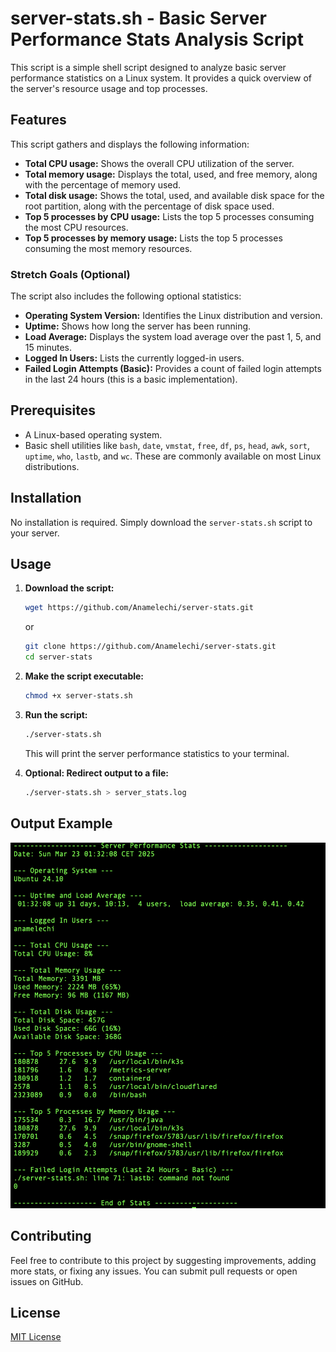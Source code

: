 # server-stats.sh - Basic Server Performance Stats Analysis Script

This script is a simple shell script designed to analyze basic server performance statistics on a Linux system. It provides a quick overview of the server's resource usage and top processes.

## Features

This script gathers and displays the following information:

* **Total CPU usage:** Shows the overall CPU utilization of the server.
* **Total memory usage:** Displays the total, used, and free memory, along with the percentage of memory used.
* **Total disk usage:** Shows the total, used, and available disk space for the root partition, along with the percentage of disk space used.
* **Top 5 processes by CPU usage:** Lists the top 5 processes consuming the most CPU resources.
* **Top 5 processes by memory usage:** Lists the top 5 processes consuming the most memory resources.

### Stretch Goals (Optional)

The script also includes the following optional statistics:

* **Operating System Version:** Identifies the Linux distribution and version.
* **Uptime:** Shows how long the server has been running.
* **Load Average:** Displays the system load average over the past 1, 5, and 15 minutes.
* **Logged In Users:** Lists the currently logged-in users.
* **Failed Login Attempts (Basic):** Provides a count of failed login attempts in the last 24 hours (this is a basic implementation).

## Prerequisites

* A Linux-based operating system.
* Basic shell utilities like `bash`, `date`, `vmstat`, `free`, `df`, `ps`, `head`, `awk`, `sort`, `uptime`, `who`, `lastb`, and `wc`. These are commonly available on most Linux distributions.

## Installation

No installation is required. Simply download the `server-stats.sh` script to your server.

## Usage

1.  **Download the script:**
    ```bash
    wget https://github.com/Anamelechi/server-stats.git
    ```
    or
    ```bash
    git clone https://github.com/Anamelechi/server-stats.git
    cd server-stats
    ```

2.  **Make the script executable:**
    ```bash
    chmod +x server-stats.sh
    ```

3.  **Run the script:**
    ```bash
    ./server-stats.sh
    ```

    This will print the server performance statistics to your terminal.

4.  **Optional: Redirect output to a file:**
    ```bash
    ./server-stats.sh > server_stats.log
    ```

## Output Example
![Output](server-stats.png)
## Contributing

Feel free to contribute to this project by suggesting improvements, adding more stats, or fixing any issues. You can submit pull requests or open issues on GitHub.

## License

[MIT License](LICENSE)
